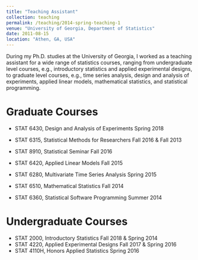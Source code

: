 ```yaml
---
title: "Teaching Assistant"
collection: teaching
permalink: /teaching/2014-spring-teaching-1
venue: "University of Georgia, Department of Statistics"
date: 2011-08-15
location: "Athen, GA, USA"
---
```


During my Ph.D. studies at the University of Georgia, I worked as a teaching assistant for a wide range of statistics courses, ranging from undergraduate level courses, e.g., introductory statistics and applied experimental designs, to graduate level courses, e.g., time series analysis, design and analysis of experiments, applied linear models, mathematical statistics, and statistical programming.

# Graduate Courses
* STAT 6430, Design and Analysis of Experiments Spring 2018 
* STAT 6315, Statistical Methods for Researchers Fall 2016 & Fall 2013
* STAT 8910, Statistical Seminar Fall 2016
* STAT 6420,  Applied Linear Models Fall 2015
* STAT 6280, Multivariate  Time Series Analysis Spring 2015

* STAT 6510, Mathematical Statistics Fall 2014

* STAT 6360, Statistical Software Programming Summer 2014 

# Undergraduate Courses
* STAT 2000,  Introductory Statistics Fall 2018 & Spring 2014
* STAT 4220, Applied Experimental Designs Fall 2017 & Spring 2016
* STAT 4110H, Honors Applied Statistics    Spring 2016 
